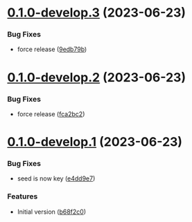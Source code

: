 # [0.1.0-develop.3](https://git.lumeweb.com/LumeWeb/libkmodule/compare/v0.1.0-develop.2...v0.1.0-develop.3) (2023-06-23)


### Bug Fixes

* force release ([9edb79b](https://git.lumeweb.com/LumeWeb/libkmodule/commit/9edb79bbd909a6fcd3aa05775a020c2852d02d3e))

# [0.1.0-develop.2](https://git.lumeweb.com/LumeWeb/libkmodule/compare/v0.1.0-develop.1...v0.1.0-develop.2) (2023-06-23)


### Bug Fixes

* force release ([fca2bc2](https://git.lumeweb.com/LumeWeb/libkmodule/commit/fca2bc2847eeaea74aaebc7a309c7309c27bc557))

# [0.1.0-develop.1](https://git.lumeweb.com/LumeWeb/libkmodule/compare/v0.0.1...v0.1.0-develop.1) (2023-06-23)


### Bug Fixes

* seed is now key ([e4dd9e7](https://git.lumeweb.com/LumeWeb/libkmodule/commit/e4dd9e715cab312dc6a19736f459533f3196cade))


### Features

* Initial version ([b68f2c0](https://git.lumeweb.com/LumeWeb/libkmodule/commit/b68f2c0281e476f4e9675299723aa36ea0e78027))
